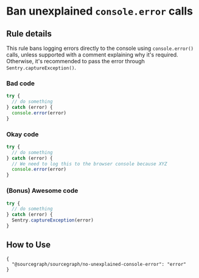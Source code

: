 # Ban unexplained `console.error` calls

## Rule details

This rule bans logging errors directly to the console using `console.error()` calls, unless supported with a comment explaining why it's required. Otherwise, it's recommended to pass the error through `Sentry.captureException()`.

### Bad code

```ts
try {
  // do something
} catch (error) {
  console.error(error)
}
```

### Okay code

```ts
try {
  // do something
} catch (error) {
  // We need to log this to the browser console because XYZ
  console.error(error)
}
```

### (Bonus) Awesome code

```ts
try {
  // do something
} catch (error) {
  Sentry.captureException(error)
}
```

## How to Use

```jsonc
{
  "@sourcegraph/sourcegraph/no-unexplained-console-error": "error"
}
```
